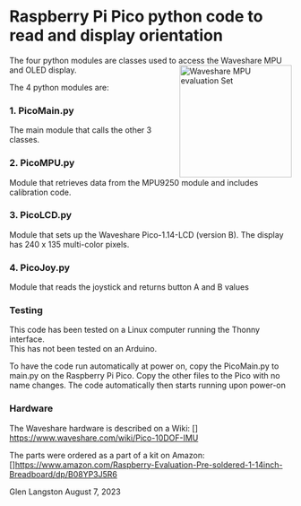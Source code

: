 
# Raspberry Pi Pico python code to read and display orientation 

The four python modules are classes used to access the Waveshare MPU and
OLED display.
<a href="https://www.waveshare.com/wiki/Pico-10DOF-IMU"> 
<img src="" width=200 
alt="Waveshare MPU evaluation Set" align="right"></a>

The 4 python modules are:
### 1. PicoMain.py
The main module that calls the other 3 classes.
### 2. PicoMPU.py
Module that retrieves data from the MPU9250 module and includes calibration code.
### 3. PicoLCD.py 
Module that sets up the Waveshare Pico-1.14-LCD (version B). The display has 240 x 135 multi-color pixels.
### 4. PicoJoy.py
Module that reads the joystick and returns button A and B values

### Testing

This code has been tested on a Linux computer running the Thonny interface.   
This has not been tested on an Arduino.

To have the code run automatically at power on, copy the PicoMain.py to main.py on the Raspberry Pi Pico.
Copy the other files to the Pico with no name changes.   The code automatically then starts running upon power-on
### Hardware
The Waveshare hardware is described on a Wiki:
[] https://www.waveshare.com/wiki/Pico-10DOF-IMU

The parts were ordered as a part of a kit on Amazon:
[]https://www.amazon.com/Raspberry-Evaluation-Pre-soldered-1-14inch-Breadboard/dp/B08YP3J5R6

Glen Langston
August 7, 2023
